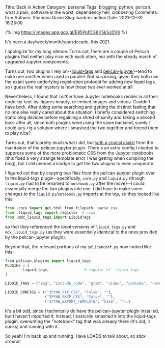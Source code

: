 Title: Back in Action 
Category: personal
Tags: blogging, python, pelican, what a pain, software is the worst, dependency hell, clobbering
Comments: true
Authors: Shannon Quinn
Slug: back-in-action
Date: 2021-12-30 16:25:00

{% img https://images.app.goo.gl/E95PpfDG6K5kSJDV8 %}

It's been a day/week/month/year/decade, this 2021.

I apologize for my long silence. Turns out, there are a couple of Pelican plugins that neither play nice with each other, nor with the steady march of upgraded Jupyter components.

Turns out, two plugins I rely on--[liquid-tags](https://github.com/pelican-plugins/liquid-tags) and [pelican-jupyter](https://github.com/danielfrg/pelican-jupyter)--tend to nuke one another when used in parallel. Not surprising, given they both use the exact same underlying registration protocol for adding new liquid tags, so I guess the real mystery is how these two *ever* worked at all!

Nevertheless, I found that I *either* have Jupyter notebooks render in all their code-by-text-by-figures beauty, *or* embed images and videos. Couldn't have both. After doing some searching and getting the distinct feeling that no one else really cared about the situation, I briefly considered switching static blog devices before regaining a shred of sanity and taking a second look: after all, since both plugins were using the same backend, surely I could jury-rig a solution where I smashed the two together and forced them to play nice?

Turns out, that's pretty much what I did, but [with a crucial assist](https://github.com/danielfrg/pelican-jupyter/issues/126#issuecomment-1003171465) from the maintainer of the pelican-jupyter plugin. There's an extra config I needed to suppress some of the more problematic CSS from the Jupyter notebooks (this fixed a very strange template error I was getting when compiling the blog), but I still needed a kludge to get the two plugins to even cooperate.

I figured out that by copying two files from the pelican-jupyter plugin over to the liquid-tags plugin--specifically, `core.py` and `liquid.py` (though `liquid.py` had to be renamed to `notebook.py` after the move)--I could essentially merge the two plugins into one. I did have to make some changes to the `liquid.py`/`notebook.py` imports at the top, so they looked like this:

```python
from .core import get_html_from_filepath, parse_css
from .liquid_tags import register  # noqa
from .mdx_liquid_tags import LiquidTags
```

so that they referenced the *local* versions of `liquid_tags.py` and `mdx_liquid_tags.py` (as they were essentially identical to the ones provided by the pelican-jupyter plugin).

Beyond that, the relevant portions of my `pelicanconf.py` now looked like this:

```python
from pelican.plugins import liquid_tags
PLUGINS = [
        liquid_tags,                # regular ol' liquid tags
]

LIQUID_TAGS = ["img", "include_code", "gram", "video", "youtube", "notebook"]

LIQUID_CONFIGS = (("IPYNB_FIX_CSS", "False", ""), 
                  ("IPYNB_SKIP_CSS", "False", ""), 
                  ("IPYNB_EXPORT_TEMPLATE", "base", ""),)
```

It's a bit odd, since I technically do have the pelican-jupyter plugin installed, but I haven't imported it. Instead, I basically smashed it into the liquid-tags plugin, overwriting the "notebook" tag that was already there (it's old, it sucks) and running with it.

So yeah! I'm back up and running. Have LOADS to talk about, so stick around!
